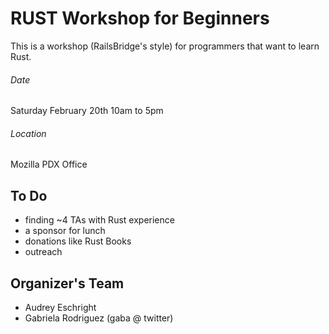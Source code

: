 # RUST Workshop for Beginners

This is a workshop (RailsBridge's style) for programmers that want to learn Rust.

###### Date

Saturday February 20th
10am to 5pm

###### Location

Mozilla PDX Office

## To Do

- finding ~4 TAs with Rust experience
- a sponsor for lunch
- donations like Rust Books
- outreach

## Organizer's Team

- Audrey Eschright
- Gabriela Rodriguez (gaba @ twitter)
